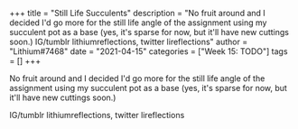 +++
title = "Still Life Succulents"
description = "No fruit around and I decided I'd go more for the still life angle of the assignment using my succulent pot as a base (yes, it's sparse for now, but it'll have new cuttings soon.)  IG/tumblr lithiumreflections, twitter lireflections"
author = "Lithium#7468"
date = "2021-04-15"
categories = ["Week 15: TODO"]
tags = []
+++

No fruit around and I decided I'd go more for the still life angle of the assignment using my succulent pot as a base (yes, it's sparse for now, but it'll have new cuttings soon.)

IG/tumblr lithiumreflections, twitter lireflections
